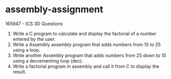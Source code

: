 # assembly-assignment
165947 - ICS 3D
Questions
1. Write a C program to calculate and display the factorial of a number entered by the user.
2. Write a Assembly assembly program that adds numbers from 15 to 25 using a loop.
3. Write another Assembly program that adds numbers from 25 down to 15 using a
decrementing loop (dec).
4. Write a factorial program in assembly and call it from C to display the result.
